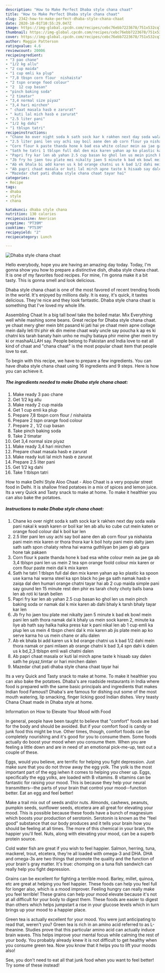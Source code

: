 ```yaml
---
description: "How to Make Perfect Dhaba style chana chaat"
title: "How to Make Perfect Dhaba style chana chaat"
slug: 2342-how-to-make-perfect-dhaba-style-chana-chaat
date: 2020-10-01T10:55:29.047Z
image: https://img-global.cpcdn.com/recipes/cebc76ebb7223678/751x532cq70/dhaba-style-chana-chaat-recipe-main-photo.jpg
thumbnail: https://img-global.cpcdn.com/recipes/cebc76ebb7223678/751x532cq70/dhaba-style-chana-chaat-recipe-main-photo.jpg
cover: https://img-global.cpcdn.com/recipes/cebc76ebb7223678/751x532cq70/dhaba-style-chana-chaat-recipe-main-photo.jpg
author: Maggie Patterson
ratingvalue: 4.6
reviewcount: 20006
recipeingredient:
- "3 pao chane"
- "1/2 kg allu"
- "2 cup maida"
- "1 cup emli ka plup"
- "7,8 tbspn corn flour  nishaista"
- "2 tspn orange food colour"
- "2  12 cup basan"
- "pinch baking soda"
- "2 timatar"
- "3,4 normal size piyaz"
- "3,4 hari mirchen"
- " chaat masala hasb e zarurat"
- " kuti lal mich hasb e zarurat"
- "2.5 liter pani"
- "1/2 kg dahi"
- "1 tblspn tatri"
recipeinstructions:
- "Chane ko over night soda k sath sock kar k rakhen next day soda wala pani nakal k wash karen or boil kar len ab allu ko cube cut mein katen or orange food colour dal k boil kar len"
- "2.5 liter pani len usy achi say boil aane den ab corn flour ya nishaista pani mein mix karen or thora thora kar k boil hoty pani mein dalty jaen sath sath spon chalaty rehna hai warna guthliyan bn jaen gi ab gara hone tak pakaen"
- "Corn flour k paste thanda hone k bad esa white colour mein aa jae ga ab 3,4 tblspn pani len us mein 2 tea spn orange foold colour mix karen or corn flour paste mein dal k mix karen"
- "Sath he tatri 1 tblspn full dal den mix karen yahan ap ko plastic ka spoon use karna hai warna steel ka spn black ho jae ga sath namak hasb e zaiqa dal den humari orange chatni tayar hai ab 2 cup maida simple pani say gound len 15 minute rest den phir es tarah choty choty balls bana len ab roti ki tarah bellen"
- "Papri fry kar len ab yahan 2.5 cup basan ko ghol len us mein pinch baking soda or namak dal k mix karen ab dahi bhaly k tarsh bhaly tayar kar len"
- "Jb fry ho jaen tou plate mei nikalty jaen 5 minute k bad ek bowl mein pani len sath thora namak dal k bhaly us mein sock karen 2, minute ka liye ab hath say halka halka press kar k pani nikal len ab 1 cup emli ka plup len us mein 4 tbspn cheni dal k mix karen ab jis plate mein ap ko serve karna ho us mein chane or allu dalen"
- "Ab ek bhala bi add karen us k bd orange chatni us k bad 1/2 dahi mein thora namak or pani milaen ab orange chatni k bad 3,4 spn dahi k dalen us k bd,2,3 tblspn emli wali chatni dalen"
- "Ab papri chaat masala or kuti lal mirch apne taste k hisaab say dalen sath he piyaz,timtar or hari mirchen dalen"
- "Mazedar chat pati dhaba style chana chaat tayar hai"
categories:
- Recipe
tags:
- dhaba
- style
- chana

katakunci: dhaba style chana 
nutrition: 130 calories
recipecuisine: American
preptime: "PT39M"
cooktime: "PT53M"
recipeyield: "2"
recipecategory: Lunch

---
```



![Dhaba style chana chaat](https://img-global.cpcdn.com/recipes/cebc76ebb7223678/751x532cq70/dhaba-style-chana-chaat-recipe-main-photo.jpg)

Hello everybody, hope you are having an amazing day today. Today, I'm gonna show you how to prepare a distinctive dish, dhaba style chana chaat. It is one of my favorites food recipes. For mine, I'm gonna make it a bit tasty. This is gonna smell and look delicious.

Dhaba style chana chaat is one of the most favored of recent trending foods in the world. It's enjoyed by millions daily. It is easy, it's quick, it tastes delicious. They're nice and they look fantastic. Dhaba style chana chaat is something that I've loved my whole life.

Assembling Chaat In a big tall bowl take the boiled matar. Mix Everything well while mashing some beans. Great recipe for Dhaba style chana chaat. ye chaat mery gher mein bht pasand ki jati hai ye chaat mein apne collage mein daily leti thi phir ek din meine chaat waly uncle say poucha k ap es ki chatni kis tarah banaty hain unho ne mujhy bataya phir meine gher mein try ki or mashaALLAH say. People belong to Pakistan and India love to eat all kind of chaat and &#34;chana chaat&#34; is the most popular chaat item that people love to eat.


To begin with this recipe, we have to prepare a few ingredients. You can have dhaba style chana chaat using 16 ingredients and 9 steps. Here is how you can achieve it.

<!--inarticleads1-->

##### The ingredients needed to make Dhaba style chana chaat:

1. Make ready 3 pao chane
1. Get 1/2 kg allu
1. Make ready 2 cup maida
1. Get 1 cup emli ka plup
1. Prepare 7,8 tbspn corn flour / nishaista
1. Prepare 2 tspn orange food colour
1. Prepare 2 , 1/2 cup basan
1. Take pinch baking soda
1. Take 2 timatar
1. Get 3,4 normal size piyaz
1. Make ready 3,4 hari mirchen
1. Prepare  chaat masala hasb e zarurat
1. Make ready  kuti lal mich hasb e zarurat
1. Prepare 2.5 liter pani
1. Get 1/2 kg dahi
1. Take 1 tblspn tatri


How to make Delhi Style Aloo Chaat - Aloo Chaat is a very popular street food in Delhi. It is shallow fried potatoes in a mix of spices and lemon juice. Its a very Quick and Tasty snack to make at home. To make it healthier you can also bake the potatoes. 

<!--inarticleads2-->

##### Instructions to make Dhaba style chana chaat:

1. Chane ko over night soda k sath sock kar k rakhen next day soda wala pani nakal k wash karen or boil kar len ab allu ko cube cut mein katen or orange food colour dal k boil kar len
1. 2.5 liter pani len usy achi say boil aane den ab corn flour ya nishaista pani mein mix karen or thora thora kar k boil hoty pani mein dalty jaen sath sath spon chalaty rehna hai warna guthliyan bn jaen gi ab gara hone tak pakaen
1. Corn flour k paste thanda hone k bad esa white colour mein aa jae ga ab 3,4 tblspn pani len us mein 2 tea spn orange foold colour mix karen or corn flour paste mein dal k mix karen
1. Sath he tatri 1 tblspn full dal den mix karen yahan ap ko plastic ka spoon use karna hai warna steel ka spn black ho jae ga sath namak hasb e zaiqa dal den humari orange chatni tayar hai ab 2 cup maida simple pani say gound len 15 minute rest den phir es tarah choty choty balls bana len ab roti ki tarah bellen
1. Papri fry kar len ab yahan 2.5 cup basan ko ghol len us mein pinch baking soda or namak dal k mix karen ab dahi bhaly k tarsh bhaly tayar kar len
1. Jb fry ho jaen tou plate mei nikalty jaen 5 minute k bad ek bowl mein pani len sath thora namak dal k bhaly us mein sock karen 2, minute ka liye ab hath say halka halka press kar k pani nikal len ab 1 cup emli ka plup len us mein 4 tbspn cheni dal k mix karen ab jis plate mein ap ko serve karna ho us mein chane or allu dalen
1. Ab ek bhala bi add karen us k bd orange chatni us k bad 1/2 dahi mein thora namak or pani milaen ab orange chatni k bad 3,4 spn dahi k dalen us k bd,2,3 tblspn emli wali chatni dalen
1. Ab papri chaat masala or kuti lal mirch apne taste k hisaab say dalen sath he piyaz,timtar or hari mirchen dalen
1. Mazedar chat pati dhaba style chana chaat tayar hai


Its a very Quick and Tasty snack to make at home. To make it healthier you can also bake the potatoes. Dhaba&#39;s are roadside restaurants in India where food is prepared with the same basic principals and ingredients that makes Indian food Famous!! Dhaba&#39;s are famous for dishing out some of the most mouth watering, lip smacking, finger licking good Indian dishes. Very teasty Chana Chaat made in Dhaba style at home. 

Information on How to Elevate Your Mood with Food


In general, people have been taught to believe that "comfort" foods are bad for the body and should be avoided. But if your comfort food is candy or junk food this might be true. Other times, though, comfort foods can be completely nourishing and it's good for you to consume them. Some foods actually do boost your mood when you consume them. When you are feeling a little down and are in need of an emotional pick-me-up, test out a couple of these.

Eggs, would you believe, are terrific for helping you fight depression. Just make sure that you do not throw away the egg yolk. The yolk is the most important part of the egg iwhen it comes to helping you cheer up. Eggs, specifically the egg yolks, are loaded with B vitamins. B vitamins can be fantastic for raising your mood. This is because they help your neural transmitters--the parts of your brain that control your mood--function better. Eat an egg and feel better!

Make a trail mix out of seeds and/or nuts. Almonds, cashews, peanuts, pumpkin seeds, sunflower seeds, etcetera are all great for elevating your mood. This is possible because these foods have a bunch of magnesium which boosts your production of serotonin. Serotonin is known as the "feel good" substance that our body produces and it tells your brain how you should be feeling at all times. The more of this chemical in your brain, the happier you'll feel. Nuts, along with elevating your mood, can be a superb protein source.

Cold water fish are great if you wish to feel happier. Salmon, herring, tuna, mackerel, trout, etcetera, they're all loaded with omega-3 and DHA. DHA and omega-3s are two things that promote the quality and the function of your brain's gray matter. It's true: chomping on a tuna fish sandwich can really help you fight depression. 

Grains can be excellent for fighting a terrible mood. Barley, millet, quinoa, etc are great at helping you feel happier. These foods can help you feel full for longer also, which is a mood improver. Feeling hungry can really make you feel terrible! These grains can help your mood elevate because it's not at all difficult for your body to digest them. These foods are easier to digest than others which helps jumpstart a rise in your glucose levels which in turn brings up your mood to a happier place.

Green tea is actually excellent for your mood. You were just anticipating to read that, weren't you? Green tea is rich in an amino acid referred to as L-theanine. Studies prove that this particular amino acid can actually induce brain waves. This helps improve your mental focus while calming the rest of your body. You probably already knew it is not difficult to get healthy when you consume green tea. Now you know that it helps you to lift your moods also!

See, you don't need to eat all that junk food when you want to feel better! Try some of these instead!

